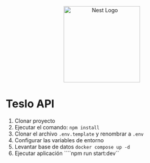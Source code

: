 <p align="center">
  <a href="http://nestjs.com/" target="blank"><img src="https://nestjs.com/img/logo-small.svg" width="200" alt="Nest Logo" /></a>
</p>

[circleci-image]: https://img.shields.io/circleci/build/github/nestjs/nest/master?token=abc123def456
[circleci-url]: https://circleci.com/gh/nestjs/nest

# Teslo API

1. Clonar proyecto
2. Ejecutar el comando: ```npm install```
3. Clonar el archivo ```.env.template``` y renombrar a ```.env```
5. Configurar las variables de entorno
6. Levantar base de datos ```docker compose up -d```
7. Ejecutar aplicación ````npm run start:dev``